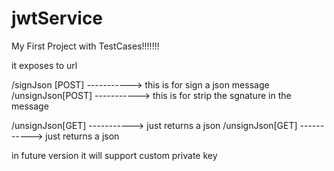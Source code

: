 # jwtService

My First Project with TestCases!!!!!!!

it exposes to url 

/signJson  [POST]   -----------> this is for sign a json message
/unsignJson[POST]   -----------> this is for strip the sgnature in the message

/unsignJson[GET]    -----------> just returns a json
/unsignJson[GET]    -----------> just returns a json 

in future version it will support custom private key